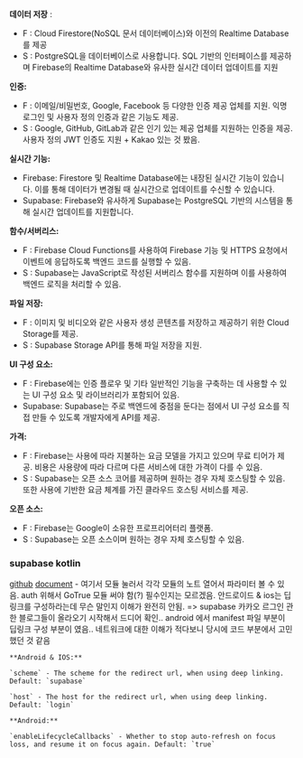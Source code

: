 
**데이터 저장** :
- F : Cloud Firestore(NoSQL 문서 데이터베이스)와 이전의 Realtime Database를 제공
- S : PostgreSQL을 데이터베이스로 사용합니다. SQL 기반의 인터페이스를 제공하며 Firebase의 Realtime Database와 유사한 실시간 데이터 업데이트를 지원

**인증:**
- F : 이메일/비밀번호, Google, Facebook 등 다양한 인증 제공 업체를 지원. 익명 로그인 및 사용자 정의 인증과 같은 기능도 제공.
- S : Google, GitHub, GitLab과 같은 인기 있는 제공 업체를 지원하는 인증을 제공. 사용자 정의 JWT 인증도 지원 + Kakao 있는 것 봤음.

**실시간 기능:**
- Firebase: Firestore 및 Realtime Database에는 내장된 실시간 기능이 있습니다. 이를 통해 데이터가 변경될 때 실시간으로 업데이트를 수신할 수 있습니다.
- Supabase: Firebase와 유사하게 Supabase는 PostgreSQL 기반의 시스템을 통해 실시간 업데이트를 지원합니다.

**함수/서버리스:**
- F : Firebase Cloud Functions를 사용하여 Firebase 기능 및 HTTPS 요청에서 이벤트에 응답하도록 백엔드 코드를 실행할 수 있음.
- S : Supabase는 JavaScript로 작성된 서버리스 함수를 지원하며 이를 사용하여 백엔드 로직을 처리할 수 있음.

**파일 저장:**
- F : 이미지 및 비디오와 같은 사용자 생성 콘텐츠를 저장하고 제공하기 위한 Cloud Storage를 제공.
- S : Supabase Storage API를 통해 파일 저장을 지원.

**UI 구성 요소:**
- F : Firebase에는 인증 플로우 및 기타 일반적인 기능을 구축하는 데 사용할 수 있는 UI 구성 요소 및 라이브러리가 포함되어 있음.
- Supabase: Supabase는 주로 백엔드에 중점을 둔다는 점에서 UI 구성 요소를 직접 만들 수 있도록 개발자에게 API를 제공.

**가격:**
   - F : Firebase는 사용에 따라 지불하는 요금 모델을 가지고 있으며 무료 티어가 제공. 비용은 사용량에 따라 다르며 다른 서비스에 대한 가격이 다를 수 있음.
   - S : Supabase는 오픈 소스 코어를 제공하며 원하는 경우 자체 호스팅할 수 있음. 또한 사용에 기반한 요금 체계를 가진 클라우드 호스팅 서비스를 제공.

**오픈 소스:**   
 - F : Firebase는 Google이 소유한 프로프리어터리 플랫폼.
 - S : Supabase는 오픈 소스이며 원하는 경우 자체 호스팅할 수 있음.



### supabase kotlin 
[github](https://github.com/supabase-community/supabase-kt) 
[document](https://supabase.com/docs/reference/kotlin/installing) - 여기서 모듈 눌러서 각각 모듈의 노트 열어서 파라미터 볼 수 있음.
auth 위해서 GoTrue 모듈 써야 함(?) 필수인지는 모르겠음.
안드로이드 & ios는 딥링크를 구성하라는데 무슨 말인지 이해가 완전히 안됨.
=> supabase 카카오 르그인 관한 블로그들이 올라오기 시작해서 드디어 확인..
android 에서 manifest 파일 부분이 딥링크 구성 부분이 였음..
네트워크에 대한 이해가 적다보니 당시에 코드 부분에서 고민했던 것 같음
```
**Android & IOS:**

`scheme` - The scheme for the redirect url, when using deep linking. Default: `supabase`

`host` - The host for the redirect url, when using deep linking. Default: `login`

**Android:**

`enableLifecycleCallbacks` - Whether to stop auto-refresh on focus loss, and resume it on focus again. Default: `true`
```



